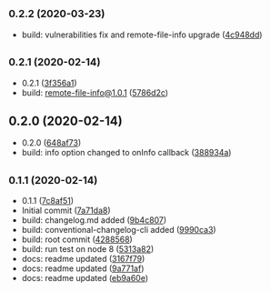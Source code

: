 ## <small>0.2.2 (2020-03-23)</small>

* build: vulnerabilities fix and remote-file-info upgrade ([4c948dd](https://github.com/iqqmuT/posthtml-img/commit/4c948dd))



## <small>0.2.1 (2020-02-14)</small>

* 0.2.1 ([3f356a1](https://github.com/iqqmuT/posthtml-img/commit/3f356a1))
* build: remote-file-info@1.0.1 ([5786d2c](https://github.com/iqqmuT/posthtml-img/commit/5786d2c))



## 0.2.0 (2020-02-14)

* 0.2.0 ([648af73](https://github.com/iqqmuT/posthtml-img/commit/648af73))
* build: info option changed to onInfo callback ([388934a](https://github.com/iqqmuT/posthtml-img/commit/388934a))



## <small>0.1.1 (2020-02-14)</small>

* 0.1.1 ([7c8af51](https://github.com/iqqmuT/posthtml-img/commit/7c8af51))
* Initial commit ([7a71da8](https://github.com/iqqmuT/posthtml-img/commit/7a71da8))
* build: changelog.md added ([9b4c807](https://github.com/iqqmuT/posthtml-img/commit/9b4c807))
* build: conventional-changelog-cli added ([9990ca3](https://github.com/iqqmuT/posthtml-img/commit/9990ca3))
* build: root commit ([4288568](https://github.com/iqqmuT/posthtml-img/commit/4288568))
* build: run test on node 8 ([5313a82](https://github.com/iqqmuT/posthtml-img/commit/5313a82))
* docs: readme updated ([3167f79](https://github.com/iqqmuT/posthtml-img/commit/3167f79))
* docs: readme updated ([9a771af](https://github.com/iqqmuT/posthtml-img/commit/9a771af))
* docs: readme updated ([eb9a60e](https://github.com/iqqmuT/posthtml-img/commit/eb9a60e))



